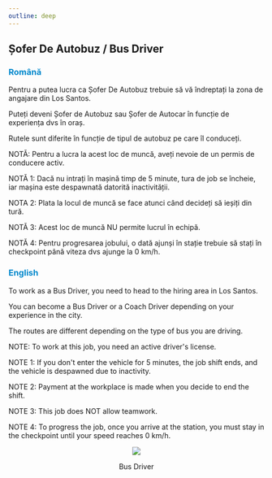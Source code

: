 ```yaml
---
outline: deep
---
```


## Șofer De Autobuz / Bus Driver

### <span style="color: #0088CC">Română</span>

Pentru a putea lucra ca Șofer De Autobuz trebuie să vă îndreptați la zona de angajare din Los Santos.

Puteți deveni Șofer de Autobuz sau Șofer de Autocar în funcție de experiența dvs în oraș.

Rutele sunt diferite în funcție de tipul de autobuz pe care îl conduceți.

NOTĂ: Pentru a lucra la acest loc de muncă, aveți nevoie de un permis de conducere activ.

NOTĂ 1: Dacă nu intrați în mașină timp de 5 minute, tura de job se încheie, iar mașina este despawnată datorită inactivității. 

NOTA 2: Plata la locul de muncă se face atunci când decideți să ieșiți din tură. 

NOTĂ 3: Acest loc de muncă NU permite lucrul în echipă.

NOTĂ 4: Pentru progresarea jobului, o dată ajunși în stație trebuie să stați în checkpoint până viteza dvs ajunge la 0 km/h.

### <span style="color: #0088CC">English</span>

To work as a Bus Driver, you need to head to the hiring area in Los Santos.

You can become a Bus Driver or a Coach Driver depending on your experience in the city.

The routes are different depending on the type of bus you are driving.

NOTE: To work at this job, you need an active driver's license.

NOTE 1: If you don't enter the vehicle for 5 minutes, the job shift ends, and the vehicle is despawned due to inactivity.

NOTE 2: Payment at the workplace is made when you decide to end the shift.

NOTE 3: This job does NOT allow teamwork.

NOTE 4: To progress the job, once you arrive at the station, you must stay in the checkpoint until your speed reaches 0 km/h.

<p align="center"><img src="https://i.imgur.com/xi7aZEr.png"/></p>
<p style="text-align: center">Bus Driver</p>